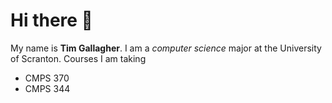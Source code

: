 # Hi there 👋

My name is **Tim Gallagher**. I am a *computer science* major at the University of Scranton.
Courses I am taking
* CMPS 370
* CMPS 344

<!-- -->



<!--
**Timataio/Timataio** is a ✨ _special_ ✨ repository because its `README.md` (this file) appears on your GitHub profile.

Here are some ideas to get you started:

- 🔭 I’m currently working on ...
- 🌱 I’m currently learning ...
- 👯 I’m looking to collaborate on ...
- 🤔 I’m looking for help with ...
- 💬 Ask me about ...
- 📫 How to reach me: ...
- 😄 Pronouns: ...
- ⚡ Fun fact: ...
-->
